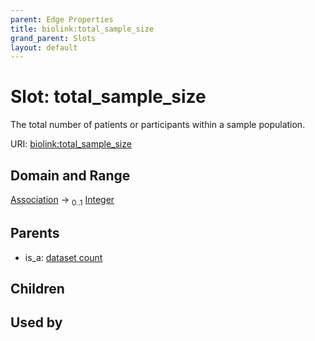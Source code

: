 ```yaml
---
parent: Edge Properties
title: biolink:total_sample_size
grand_parent: Slots
layout: default
---
```


# Slot: total_sample_size


The total number of patients or participants within a sample population.

URI: [biolink:total_sample_size](https://w3id.org/biolink/vocab/total_sample_size)

## Domain and Range

[Association](Association.md) ->  <sub>0..1</sub> [Integer](types/Integer.md)

## Parents

 *  is_a: [dataset count](dataset_count.md)

## Children


## Used by

